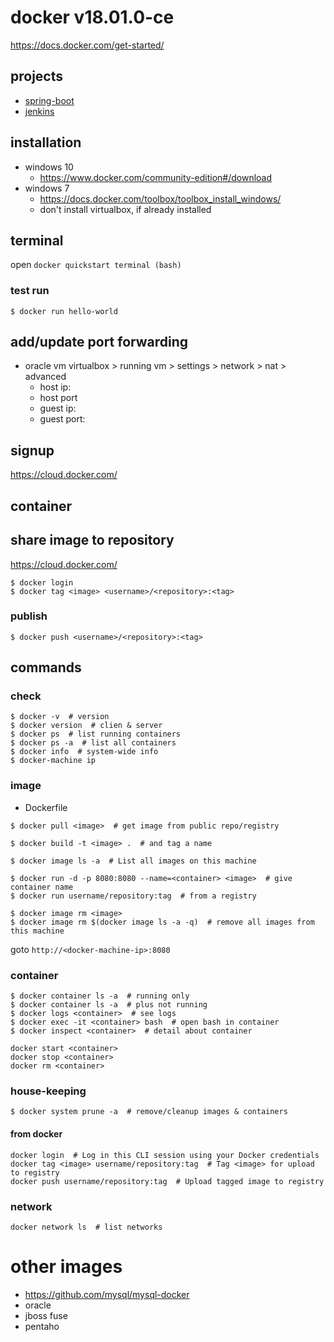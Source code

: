 # docker v18.01.0-ce
https://docs.docker.com/get-started/

## projects
- [spring-boot](/spring-boot/README.md)
- [jenkins](/jenkins/README.md)

## installation
- windows 10
  - https://www.docker.com/community-edition#/download
- windows 7
  - https://docs.docker.com/toolbox/toolbox_install_windows/
  - don't install virtualbox, if already installed

## terminal
open `docker quickstart terminal (bash)`

### test run
```
$ docker run hello-world
```
## add/update port forwarding
- oracle vm virtualbox > running vm > settings > network > nat > advanced
  - host ip: <ipconfig>
  - host port
  - guest ip: <docker-machine ip>
  - guest port: <expose>

## signup
https://cloud.docker.com/

## container
## share image to repository
https://cloud.docker.com/
```
$ docker login
$ docker tag <image> <username>/<repository>:<tag>
```

### publish
```
$ docker push <username>/<repository>:<tag>
```

## commands
### check
```
$ docker -v  # version
$ docker version  # clien & server
$ docker ps  # list running containers
$ docker ps -a  # list all containers
$ docker info  # system-wide info
$ docker-machine ip
```
### image
- Dockerfile
```
$ docker pull <image>  # get image from public repo/registry
```
```
$ docker build -t <image> .  # and tag a name
```
```
$ docker image ls -a  # List all images on this machine
```
```
$ docker run -d -p 8080:8080 --name=<container> <image>  # give container name
$ docker run username/repository:tag  # from a registry
```
```
$ docker image rm <image>
$ docker image rm $(docker image ls -a -q)  # remove all images from this machine
```
goto `http://<docker-machine-ip>:8080`

### container
```
$ docker container ls -a  # running only
$ docker container ls -a  # plus not running
$ docker logs <container>  # see logs
$ docker exec -it <container> bash  # open bash in container
$ docker inspect <container>  # detail about container
```
```
docker start <container>
docker stop <container>
docker rm <container>
```

### house-keeping
```
$ docker system prune -a  # remove/cleanup images & containers
```
#### from docker
```
docker login  # Log in this CLI session using your Docker credentials
docker tag <image> username/repository:tag  # Tag <image> for upload to registry
docker push username/repository:tag  # Upload tagged image to registry
```

### network
```
docker network ls  # list networks
```

# other images
- https://github.com/mysql/mysql-docker
- oracle
- jboss fuse
- pentaho
